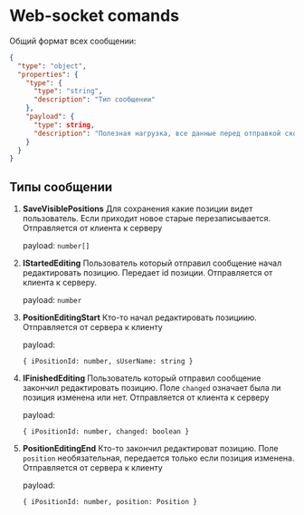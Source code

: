 # Web-socket comands

Общий формат всех сообщении:
```json json_schema
{
  "type": "object",
  "properties": {
    "type": {
      "type": "string",
      "description": "Тип сообщении"
    },
    "payload": {
      "type": string,
      "description": "Полезная нагрузка, все данные перед отправкой сконвертировать в json"
    }
  }
}
```

## Типы сообщении
1. **SaveVisiblePositions**
  Для сохранения какие позиции видет пользователь. Если приходит новое старые    перезаписывается. Отправляется от клиента к серверу
  
    payload: ```number[]```

2. **IStartedEditing** Пользователь который отправил сообщение начал редактировать позицию. Передает id позиции. Отправляется от клиента к серверу.

    payload: ```number```

3. **PositionEditingStart**  Кто-то начал редактировать позициию. Отправляется от сервера к клиенту
  
    payload:

    `{
      iPositionId: number,
      sUserName: string
    }`

4. **IFinishedEditing** Пользователь который отправил сообщение закончил редактировать позицию. Поле `changed` означает была ли позиция изменена или нет. Отправляется от клиента к серверу

    payload: 

    `{
      iPositionId: number,
      changed: boolean
    }`

5. **PositionEditingEnd** Кто-то закончил редактироват
   позицию. Поле `position` необязательная, передается только если позиция изменена. Отправляется от сервера к клиенту

    payload:

    `{
      iPositionId: number,
      position: Position
    }`
